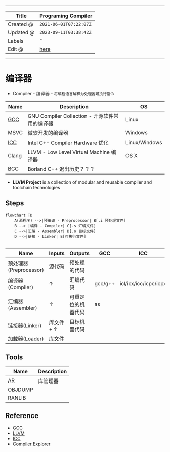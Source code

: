 -----

| Title     | Programing Compiler                                 |
| --------- | --------------------------------------------------- |
| Created @ | `2021-06-01T07:22:07Z`                              |
| Updated @ | `2023-09-11T03:38:42Z`                              |
| Labels    | \`\`                                                |
| Edit @    | [here](https://github.com/junxnone/xwiki/issues/12) |

-----

# 编译器

  - Compiler - 编译器 - `将编程语言解释为处理器可执行指令`

| Name                   | Description                          | OS            |
| ---------------------- | ------------------------------------ | ------------- |
| [GCC](/GCC)            | GNU Compiler Collection - 开源软件常用的编译器 | Linux         |
| MSVC                   | 微软开发的编译器                             | Windows       |
| [ICC](/Intel_Compiler) | Intel C++ Compiler Hardware 优化       | Linux/Windows |
| Clang                  | LLVM - Low Level Virtual Machine 编译器 | OS X          |
| BCC                    | Borland C++ 退出历史？？？                  |               |

  - **LLVM Project** is a collection of modular and reusable compiler
    and toolchain technologies

## Steps

``` mermaid
flowchart TD
    A(源程序) -->|预编译 - Preprocessor| B[.i 预处理文件]
    B --> |编译 - Compiler| C[.s 汇编文件]
    C -->|汇编 - Assembler| D[.o 目标文件]
    D -->|链接 - Linker| E[可执行文件]
    
```

| Name               | Inputs  | Outputs   | GCC     | ICC                   |
| ------------------ | ------- | --------- | ------- | --------------------- |
| 预处理器(Preprocessor) | 源代码     | 预处理的代码    |         |                       |
| 编译器(Compiler)      | ↑       | 汇编代码      | gcc/g++ | icl/icx/icc/icpc/icpx |
| 汇编器(Assembler)     | ↑       | 可重定位的机器代码 | as      |                       |
| 链接器(Linker)        | 库文件 + ↑ | 目标机器代码    |         |                       |
| 加载器(Loader)        | 库文件     |           |         |                       |

## Tools

| Name    | Description |
| ------- | ----------- |
| AR      | 库管理器        |
| OBJDUMP |             |
| RANLIB  |             |

## Reference

  - [GCC](https://gcc.gnu.org/)
  - [LLVM](https://llvm.org/)
  - [ICC](https://software.intel.com/content/www/us/en/develop/documentation/cpp-compiler-developer-guide-and-reference/top.html)
  - [Compiler Explorer](https://godbolt.org/)
